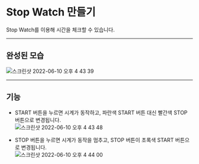 # Stop Watch 만들기
Stop Watch를 이용해 시간을 체크할 수 있습니다.

---
## 완성된 모습
![스크린샷 2022-06-10 오후 4 43 39](https://user-images.githubusercontent.com/106981296/173396452-6ae8ee52-fc3a-475b-9406-b3c03203f2e6.png)

---
## 기능
* START 버튼을 누르면 시계가 동작하고, 파란색 START 버튼 대신 빨간색 STOP 버튼으로 변경됩니다.  
![스크린샷 2022-06-10 오후 4 43 48](https://user-images.githubusercontent.com/106981296/173396930-69993b41-a630-4959-b02a-25023eff6f6e.png)  

* STOP 버튼을 누르면 시계가 동작을 멈추고, STOP 버튼이 초록색 START 버튼으로 변경됩니다.  
 ![스크린샷 2022-06-10 오후 4 44 00](https://user-images.githubusercontent.com/106981296/173397523-228a9fcc-40f7-4174-9fd8-1ebd5973a276.png)

